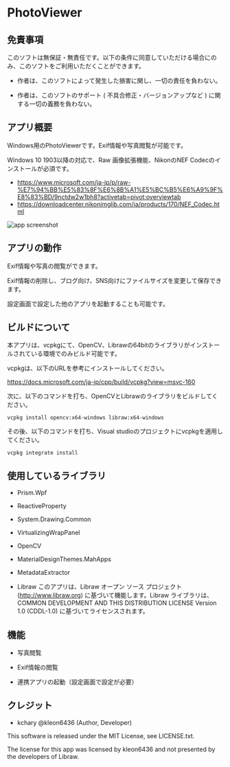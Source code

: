 # PhotoViewer
## 免責事項
このソフトは無保証・無責任です。以下の条件に同意していただける場合にのみ、このソフトをご利用いただくことができます。

- 作者は、このソフトによって発生した損害に関し、一切の責任を負わない。

- 作者は、このソフトのサポート ( 不具合修正・バージョンアップなど ) に関する一切の義務を負わない。

## アプリ概要
Windows用のPhotoViewerです。Exif情報や写真閲覧が可能です。

Windows 10 1903以降の対応で、Raw 画像拡張機能、NikonのNEF Codecのインストールが必須です。

- https://www.microsoft.com/ja-jp/p/raw-%E7%94%BB%E5%83%8F%E6%8B%A1%E5%BC%B5%E6%A9%9F%E8%83%BD/9nctdw2w1bh8?activetab=pivot:overviewtab
- https://downloadcenter.nikonimglib.com/ja/products/170/NEF_Codec.html


![app screenshot](./Images/AppScreen.png)

## アプリの動作
Exif情報や写真の閲覧ができます。

Exif情報の削除し、ブログ向け、SNS向けにファイルサイズを変更して保存できます。

設定画面で設定した他のアプリを起動することも可能です。

## ビルドについて
本アプリは、vcpkgにて、OpenCV、Librawの64bitのライブラリがインストールされている環境でのみビルド可能です。

vcpkgは、以下のURLを参考にインストールしてください。

https://docs.microsoft.com/ja-jp/cpp/build/vcpkg?view=msvc-160

次に、以下のコマンドを打ち、OpenCVとLibrawのライブラリをビルドしてください。

`vcpkg install opencv:x64-windows libraw:x64-windows`

その後、以下のコマンドを打ち、Visual studioのプロジェクトにvcpkgを適用してください。

`vcpkg integrate install`


## 使用しているライブラリ
- Prism.Wpf

- ReactiveProperty

- System.Drawing.Common

- VirtualizingWrapPanel

- OpenCV

- MaterialDesignThemes.MahApps

- MetadataExtractor

- Libraw
  このアプリは、Libraw オープン ソース プロジェクト (http://www.libraw.org) に基づいて機能します。Libraw ライブラリは、COMMON DEVELOPMENT AND THIS DISTRIBUTION LICENSE Version   1.0 (CDDL-1.0) に基づいてライセンスされます。

## 機能
- 写真閲覧

- Exif情報の閲覧

- 連携アプリの起動（設定画面で設定が必要）

## クレジット
- kchary @kleon6436 (Author, Developer)

This software is released under the MIT License, see LICENSE.txt.

The license for this app was licensed by kleon6436 and not presented by the developers of Libraw.
